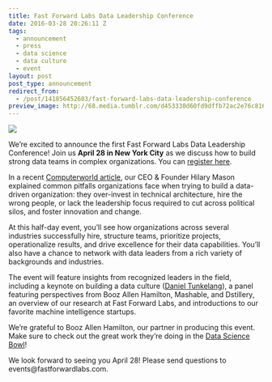 ```yaml
---
title: Fast Forward Labs Data Leadership Conference
date: 2016-03-28 20:26:11 Z
tags:
  - announcement
  - press
  - data science
  - data culture
  - event
layout: post
post_type: announcement
redirect_from:
  - /post/141856452603/fast-forward-labs-data-leadership-conference
preview_image: http://68.media.tumblr.com/d453330d60fd9dffb72ac2e76c816b5d/tumblr_inline_o4rm2iqk5a1ta78fg_540.png
---
```


![](http://68.media.tumblr.com/d453330d60fd9dffb72ac2e76c816b5d/tumblr_inline_o4rm2iqk5a1ta78fg_540.png)

<p>We’re excited to announce the first Fast Forward Labs Data Leadership Conference! Join us <b>April 28 in New York City</b> as we discuss how to build strong data teams in complex organizations. You can <a href="https://www.eventbrite.com/e/ffl-data-leadership-conference-tickets-22590364388">register here</a>. </p><p>In a recent <a href="http://www.computerworld.com/article/3048419/big-data/data-scientist-hilary-mason-wants-to-show-you-the-near-future.html">Computerworld article</a>, our CEO &amp; Founder Hilary Mason explained common pitfalls organizations face when trying to build a data-driven organization: they over-invest in technical architecture, hire the wrong people, or lack the leadership focus required to cut across political silos, and foster innovation and change. </p><p>At this half-day event, you&rsquo;ll see how organizations across several industries successfully hire, structure teams, prioritize projects, operationalize results, and drive excellence for their data capabilities. You&rsquo;ll also have a chance to network with data leaders from a rich variety of backgrounds and industries. </p><p>The event will feature insights from recognized leaders in the field, including a keynote on building a data culture (<a href="https://www.linkedin.com/in/dtunkelang">Daniel Tunkelang</a>), a panel featuring perspectives from Booz Allen Hamilton, Mashable, and Dstillery, an overview of our research at Fast Forward Labs, and introductions to our favorite machine intelligence startups. </p><p>We’re grateful to Booz Allen Hamilton, our partner in producing this event. Make sure to check out the great work they’re doing in the <a href="http://www.datasciencebowl.com/">Data Science Bowl</a>! </p><p>We look forward to seeing you April 28! Please send questions to events@fastforwardlabs.com.</p>
